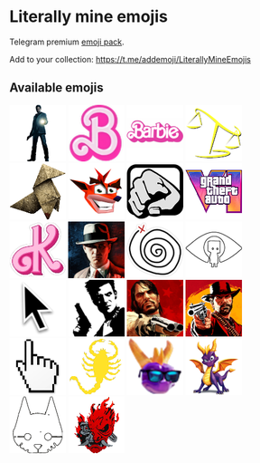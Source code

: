 # Literally mine emojis
Telegram premium [emoji pack](https://t.me/addemoji/LiterallyMineEmojis).

Add to your collection: https://t.me/addemoji/LiterallyMineEmojis

## Available emojis
![alan-wake](assets/alan-wake.png)
![B(arbie)](assets/B(arbie).png)
![Barbie](assets/Barbie.png)
![better-call-soul](assets/better-call-soul.png)
![bird-origami-heavy-rain](assets/bird-origami-heavy-rain.png)
![crash-bandicoot](assets/crash-bandicoot.png)
![gta-san-andreas-fist](assets/gta-san-andreas-fist.png)
![gta-vi-logo](assets/gta-vi-logo.png)
![K(en)](assets/K(en).png)
![la-noire](assets/la-noire.png)
![life-is-strange-rewind](assets/life-is-strange-rewind.png)
![little-nightmares-2](assets/little-nightmares-2.png)
![mac-cursor](assets/mac-cursor.png)
![max-payne](assets/max-payne.png)
![red-dead-redemption](assets/red-dead-redemption.png)
![red-dead-redemption-2](assets/red-dead-redemption-2.png)
![windows-hand-cursor](assets/windows-hand-cursor.png)
![scorpion-from-drive-movie](assets/scorpion-from-drive-movie.png)
![spyro-cool](assets/spyro-cool.png)
![spyro-the-dragon](assets/spyro-the-dragon.png)
![stray](assets/stray.png)
![samurai-logo](assets/samurai-logo.png)